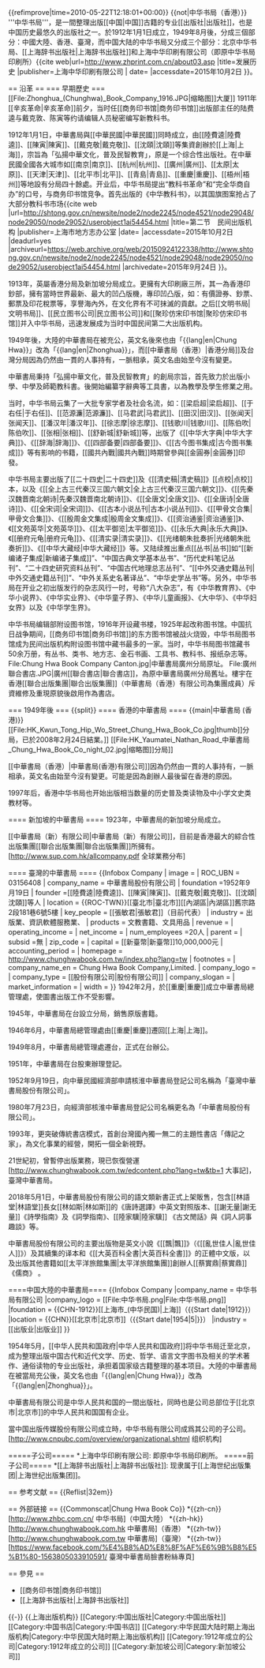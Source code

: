 {{refimprove|time=2010-05-22T12:18:01+00:00}}
{{not|中华书局（香港）}}
'''中华书局'''，是一間整理出版[[中国|中国]]古籍的专业[[出版社|出版社]]，也是中国历史最悠久的出版社之一。於1912年1月1日成立，1949年8月後，分成三個部分：中國大陸、香港、臺灣，而中国大陆的中华书局又分成三个部分：北京中华书局、[[上海辞书出版社|上海辞书出版社]]和上海中华印刷有限公司（即原中华书局印刷所）<ref>{{cite web|url=http://www.zhprint.com.cn/about03.asp |title=发展历史 |publisher=上海中华印刷有限公司 | date= |accessdate=2015年10月2日 }}</ref>。

== 沿革 ==
=== 早期歷史 ===
[[File:Zhonghua_(Chunghwa)_Book_Company_1916.JPG|缩略图]]大厦]]
1911年[[辛亥革命|辛亥革命]]前夕，当时任[[商务印书馆|商务印书馆]]出版部主任的陆费逵与戴克敦、陈寅等约请编辑人员秘密编写新教科书<ref name="民间出版机构"/>。

1912年1月1日，中華書局與[[中華民國|中華民國]]同時成立，由[[陸費逵|陸費逵]]、[[陳寅|陳寅]]、[[戴克敬|戴克敬]]、[[沈頤|沈頤]]等集資創辦於[[上海|上海]]，宗旨為「弘揚中華文化，普及民智教育」，原是一个综合性出版社。在中華民國全國各大城市如[[南京|南京]]、[[杭州|杭州]]、[[廣州|廣州]]、[[太原|太原]]、[[天津|天津]]、[[北平市|北平]]、[[青島|青島]]、[[重慶|重慶]]、[[梧州|梧州]]等地設有分局四十餘處。开业后，中华书局提出“教科书革命”和“完全华商自办”的口号，与商务印书馆竞争。首先出版的《中华教科书》，以其国旗图案抢占了大部分教科书市场<ref name="民间出版机构">{{cite web |url=http://shtong.gov.cn/newsite/node2/node2245/node4521/node29048/node29050/node29052/userobject1ai54454.html |title=第二节　民间出版机构 |publisher=上海市地方志办公室 |date= |accessdate=2015年10月2日 |deadurl=yes |archiveurl=https://web.archive.org/web/20150924122338/http://www.shtong.gov.cn/newsite/node2/node2245/node4521/node29048/node29050/node29052/userobject1ai54454.html |archivedate=2015年9月24日 }}</ref>。

1913年，英屬香港分局及新加坡分局成立。更擁有大印刷廠三所，其一為香港印鈔部，擁有當時世界最新、最大的凹凸版機，專印凹凸版，如：有價證券、鈔票、郵票及印花稅票等，享譽海內外，在文化界有不可抹滅的貢獻。之后[[文明书局|文明书局]]、[[民立图书公司|民立图书公司]]和[[聚珍仿宋印书馆|聚珍仿宋印书馆]]并入中华书局，迅速发展成为当时中国民间第二大出版机构<ref name="民间出版机构"/>。

1949年後，大陸的中華書局在被充公，英文名後來也由「{{lang|en|Chung Hwa}}」改為「{{lang|en|Zhonghua}}」，而[[中華書局（香港）|香港分局]]及台灣分局因為仍然由一貫的人事持有，一脈相承，英文名由始至今沒有變更。

中華書局秉持「弘揚中華文化，普及民智教育」的創局宗旨，首先致力於出版小學、中學及師範教科書。後開始編纂字辭典等工具書，以為教學及學生修業之用。

当时，中华书局云集了一大批专家学者及社会名流，如：[[梁启超|梁启超]]、[[于右任|于右任]]、[[范源濂|范源濂]]、[[马君武|马君武]]、[[田汉|田汉]]、[[张闻天|张闻天]]、[[潘汉年|潘汉年]]、[[徐志摩|徐志摩]]、[[钱歌川|钱歌川]]、[[陈伯吹|陈伯吹]]、[[张相|张相]]、[[舒新城|舒新城]]等，出版了《[[中华大字典|中华大字典]]》、《[[辞海|辞海]]》、《[[四部备要|四部备要]]》、《[[古今图书集成|古今图书集成]]》等有影响的书籍，[[國共內戰|國共內戰]]時期曾參與[[金圓券|金圓券]]印發。

中华书局主要出版了[[二十四史|二十四史]]及《[[清史稿|清史稿]]》[[点校|点校]]本，以及《[[全上古三代秦汉三国六朝文|全上古三代秦汉三国六朝文]]》、《[[先秦汉魏晋南北朝诗|先秦汉魏晋南北朝诗]]》、《[[全唐文|全唐文]]》、《[[全唐诗|全唐诗]]》、《[[全宋词|全宋词]]》、《[[古本小说丛刊|古本小说丛刊]]》、《[[甲骨文合集|甲骨文合集]]》、《[[殷周金文集成|殷周金文集成]]》、《[[资治通鉴|资治通鉴]]》、《[[文苑英华|文苑英华]]》、《[[太平御览|太平御览]]》、《[[永乐大典|永乐大典]]》、《[[册府元龟|册府元龟]]》、《[[清实录|清实录]]》、《[[光绪朝朱批奏折|光绪朝朱批奏折]]》、《[[中华大藏经|中华大藏经]]》等。又陆续推出重点[[丛书|丛书]]如“[[新编诸子集成|新编诸子集成]]”、“中国古典文学基本丛书”、“历代史料笔记丛刊”、“二十四史研究资料丛刊”、“中国古代地理总志丛刊”、“[[中外交通史籍丛刊|中外交通史籍丛刊]]”、“中外关系史名著译丛”、“中华史学丛书”等。另外，中华书局在开业之初出版发行的杂志风行一时，号称“八大杂志”，有《中华教育界》、《中华小说界》、《中华实业界》、《中华童子界》、《中华儿童画报》、《大中华》、《中华妇女界》以及《中华学生界》<ref name="民间出版机构"/>。

中华书局编辑部附设图书馆，1916年开设藏书楼，1925年起改称图书馆。中国抗日战争期间，[[商务印书馆|商务印书馆]]的东方图书馆被战火烧毁，中华书局图书馆成为民间出版机构附设图书馆中藏书最多的一家。当时，中华书局图书馆藏书50余万册，有丛书、类书、地方志、金石书画、工具书、教科书、报纸杂志等<ref name="民间出版机构"/>。
<gallery>
File:Chung Hwa Book Company Canton.jpg|中華書局廣州分局原址。
File:廣州聯合書店.JPG|廣州[[聯合書店|聯合書店]]，為原中華書局廣州分局舊址。樓宇在香港[[聯合出版集團|聯合出版集團]]（中華書局（香港）有限公司為集團成員）斥資維修及重現原貌後啟用作為書店。
</gallery>

=== 1949年後 ===
{{split}}
==== 香港的中華書局 ====
{{main|中華書局 (香港)}}
[[File:HK_Kwun_Tong_Hip_Wo_Street_Chung_Hwa_Book_Co.jpg|thumb]]分局，已於2008年2月24日結業。]]
[[File:HK_Yaumatei_Nathan_Road_中華書局_Chung_Hwa_Book_Co_night_02.jpg|缩略图]]分局]]

[[中華書局（香港）|中華書局(香港)有限公司]]因為仍然由一貫的人事持有，一脈相承，英文名由始至今沒有變更。可能是因為創辦人最後留在香港的原因。

1997年后，香港中华书局也开始出版相当数量的历史普及类读物及中小学文史类教材等。

==== 新加坡的中華書局 ====
1923年，中華書局的新加坡分局成立。

[[中華書局（新）有限公司|中華書局（新）有限公司]]，目前是香港最大的綜合性出版集團[[聯合出版集團|聯合出版集團]]所擁有。<ref>[http://www.sup.com.hk/allcompany.pdf 全球業務分布]</ref>

==== 臺灣的中華書局 ====
{{Infobox Company
| image = 
| ROC_UBN = 03156408 
| company_name =  中華書局股份有限公司
| foundation =1952年9月19日
| founder =[[陸費逵|陸費逵]]、[[陳寅|陳寅]]、[[戴克敬|戴克敬]]、[[沈頤|沈頤]]等人
| location = {{ROC-TWN}}[[臺北市|臺北市]][[內湖區|內湖區]]舊宗路2段181巷6號5樓
| key_people =	[[張敏君|張敏君]]（目前代表）
| industry = 出版業、資訊軟體服務業、
| products = 文教書籍、文具用品
| revenue = 
| operating_income = 
| net_income = 
| num_employees =20人
| parent = 
| subsid =無
| zip_code =
| capital = [[新臺幣|新臺幣]]10,000,000元
| accounting_period = 
| homepage = http://www.chunghwabook.com.tw/index.php?lang=tw
| footnotes =
| company_name_en = Chung Hwa Book Company,Limited.
| company_logo = 
| company_type = [[股份有限公司|股份有限公司]]
| company_slogan = 
| market_information = 
| width = 
}}
1942年2月，於[[重慶|重慶]]成立中華書局總管理處，使圖書出版工作不受影響。

1945年，中華書局在台設立分局，銷售原版書籍。

1946年6月，中華書局總管理處由[[重慶|重慶]]遷回[[上海|上海]]。

1949年8月，中華書局總管理處遷台，正式在台辦公。

1951年，中華書局在台股東辦理登記。

1952年9月19日，向中華民國經濟部申請核淮中華書局登記公司名稱為「臺灣中華書局股份有限公司」。

1980年7月23日，向經濟部核淮中華書局登記公司名稱更名為「中華書局股份有限公司」。

1993年，更突破傳統書店模式，首創台灣國內獨一無二的主題性書店「傳記之家」，為文化事業的經營，開拓一個全新視野。

21世紀初，曾暫停出版業務，現已恢復營運<ref>[http://www.chunghwabook.com.tw/edcontent.php?lang=tw&tb=1 大事記]，臺灣中華書局</ref>。

2018年5月1日，中華書局股份有限公司的語文類新書正式上架販售，包含[[林語堂|林語堂]]長女[[林如斯|林如斯]]的《唐詩選譯》中英文對照版本、[[謝无量|謝无量]]《詩學指南》及《詞學指南》、[[陸家驥|陸家驥]] 《古文閒話》與《詞人詞事趣談》等。

中華書局股份有限公司的主要出版物是英文小說《[[飄|飄]]》（《[[亂世佳人|亂世佳人]]》）及其續集的译本和《[[大英百科全書|大英百科全書]]》的正體中文版，以及出版其他書籍如[[太平洋旅館集團|太平洋旅館集團]]創辦人[[蔡實鼎|蔡實鼎]]《儒商》 。

====中国大陸的中華書局====
{{Infobox Company
|company_name   = 中华书局有限公司
|company_logo   = [[File:中华书局.png|File:中华书局.png]] 
|foundation     = {{CHN-1912}}[[上海市_(中华民国)|上海]]（{{Start date|1912}}）
|location       = {{CHN}}[[北京市|北京市]]（{{Start date|1954|5|}}）
|industry       = [[出版业|出版业]]
}}

1954年5月，[[中华人民共和国政府|中华人民共和国政府]]将中华书局迁至北京，成为整理出版中国古代和近代文学、历史、哲学、语言文字图书及相关的学术著作、通俗读物的专业出版社，承担着国家级古籍整理的基本项目。大陸的中華書局在被當局充公後，英文名也由「{{lang|en|Chung Hwa}}」改為「{{lang|en|Zhonghua}}」。

中華書局有限公司是中华人民共和国的一間出版社，同時也是公司总部位于[[北京市|北京市]]的中华人民共和国国有企业。

當中国出版传媒股份有限公司成立時，中华书局有限公司成爲其公司的子公司。<ref>[http://www.cnpubc.com/overview/organizational.shtml 组织机构]</ref>

=====子公司=====
*上海中华印刷有限公司: 即原中华书局印刷所。
=====前子公司=====
*[[上海辞书出版社|上海辞书出版社]]: 现隶属于[[上海世纪出版集团|上海世纪出版集团]]。

== 参考文献 ==
{{Reflist|32em}}

== 外部链接 ==
{{Commonscat|Chung Hwa Book Co}}
*{{zh-cn}}[http://www.zhbc.com.cn/ 中华书局]（中国大陸）
*{{zh-hk}}[http://www.chunghwabook.com.hk 中華書局]（香港）
*{{zh-tw}}[http://www.chunghwabook.com.tw 中華書局]（臺灣）
*{{zh-tw}}[https://www.facebook.com/%E4%B8%AD%E8%8F%AF%E6%9B%B8%E5%B1%80-1563805033910591/ 臺灣中華書局臉書粉絲專頁]

== 參見 ==
* [[商务印书馆|商务印书馆]]
* [[上海辞书出版社|上海辞书出版社]]

{{-}}
{{上海出版机构}}
[[Category:中国出版社|Category:中国出版社]]
[[Category:中国书店|Category:中国书店]]
[[Category:中华民国大陆时期上海出版机构|Category:中华民国大陆时期上海出版机构]]
[[Category:1912年成立的公司|Category:1912年成立的公司]]
[[Category:新加坡公司|Category:新加坡公司]]
